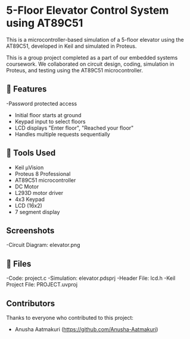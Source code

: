 # 5-Floor Elevator Control System using AT89C51
This is a microcontroller-based simulation of a 5-floor elevator using the AT89C51, developed in Keil and simulated in Proteus.

This is a group project completed as a part of our embedded systems coursework. We collaborated on circuit design, coding, simulation in Proteus, and testing using the AT89C51 microcontroller.

## 🔧 Features
-Password protected access
- Initial floor starts at ground
- Keypad input to select floors
- LCD displays "Enter floor", "Reached your floor"
- Handles multiple requests sequentially

## 🧰 Tools Used
- Keil µVision
- Proteus 8 Professional
- AT89C51 microcontroller
- DC Motor
- L293D motor driver
- 4x3 Keypad
- LCD (16x2)
- 7 segment display

## Screenshots
-Circuit Diagram: elevator.png

## 📂 Files
-Code: project.c
-Simulation: elevator.pdsprj
-Header File: lcd.h
-Keil Project File: PROJECT.uvproj

## Contributors
Thanks to everyone who contributed to this project:
- Anusha Aatmakuri (https://github.com/Anusha-Aatmakuri)

